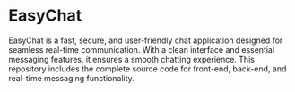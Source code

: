 # EasyChat
EasyChat is a fast, secure, and user-friendly chat application designed for seamless real-time communication. With a clean interface and essential messaging features, it ensures a smooth chatting experience. This repository includes the complete source code for front-end, back-end, and real-time messaging functionality.
